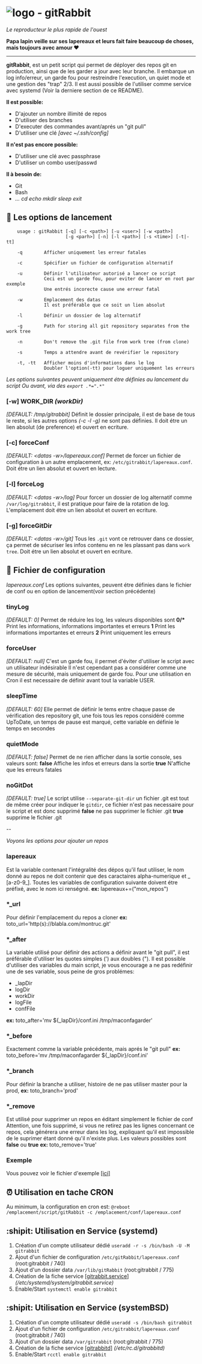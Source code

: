 # ![logo](https://git.iglou.eu/Laboratory/gitRabbit/raw/branch/master/gitRabbit.png) *-* gitRabbit
*Le reproducteur le plus rapide de l'ouest*

**Papa lapin veille sur ses lapereaux et leurs fait faire beaucoup de choses, mais toujours avec amour :heart:**

---
**gitRabbit**, est un petit script qui permet de déployer des repos git en production, ainsi que de les garder a jour avec leur branche.
Il embarque un log info/erreur, un garde fou pour restreindre l'execution, un quiet mode et une gestion des "trap" 2/3.
Il est aussi possible de l'utiliser comme service avec systemd (Voir la derniere section de ce README).

**Il est possible:**
* D'ajouter un nombre illimité de repos
* D'utiliser des branches
* D'executer des commandes avant/aprés un "git pull"
* D'utiliser une clé *[avec ~/.ssh/config]*

**Il n'est pas encore possible:**
* D'utiliser une clé avec passphrase
* D'utiliser un combo user/passwd

**Il à besoin de:**
* Git
* Bash
* *... cd echo mkdir sleep exit*

## :rocket: Les options de lancement
```
    usage : gitRabbit [-q] [-c <path>] [-u <user>] [-w <path>]
                      [-g <parh>] [-n] [-l <path>] [-s <time>] [-t|-tt]

    -q        Afficher uniquement les erreur fatales

    -c        Spécifier un fichier de configuration alternatif

    -u        Définir l'utilisateur autorisé a lancer ce script
              Ceci est un garde fou, pour eviter de lancer en root par exemple
              Une entrés incorecte cause une erreur fatal

    -w        Emplacement des datas
              Il est préférable que ce soit un lien absolut

    -l        Définir un dossier de log alternatif

    -g        Path for storing all git repository separates from the work tree

    -n        Don't remove the .git file from work tree (from clone)

    -s        Temps a attendre avant de revérifier le repository

    -t, -tt   Afficher moins d'informations dans le log
              Doubler l'option(-tt) pour loguer uniquement les erreurs
```
*Les options suivantes peuvent uniquement étre définies au lancement du script*
*Ou avant, via des `export .*=".*"`*

### [-w] WORK_DIR *(workDir)*
*[DEFAULT: /tmp/gitrabbit]*
Définit le dossier principale, il est de base de tous le reste,
si les autres options *(-c -l -g)* ne sont pas définies.
Il doit étre un lien absolut (de preference) et ouvert en ecriture.

### [-c] forceConf
*[DEFAULT: \<datas -w>/lapereaux.conf]*
Permet de forcer un fichier de configuration à un autre emplacement,
ex: `/etc/gitrabbit/lapereaux.conf`.
Doit étre un lien absolut et ouvert en lecture.

### [-l] forceLog
*[DEFAULT: \<datas -w>/log]*
Pour forcer un dossier de log alternatif comme `/var/log/gitrabbit`,
il est pratique pour faire de la rotation de log.
L'emplacement doit étre un lien absolut et ouvert en ecriture.

### [-g] forceGitDir
*[DEFAULT: \<datas -w>/git]*
Tous les `.git` vont ce retrouver dans ce dossier,
ça permet de sécuriser les infos contenu en ne les plassant pas dans `work tree`.
Doit étre un lien absolut et ouvert en ecriture.

## :pencil: Fichier de configuration
*lapereaux.conf*
Les options suivantes, peuvent étre définies dans le fichier de conf ou en option de lancement(voir section précédente)

### tinyLog
*[DEFAULT: 0]*
Permet de réduire les log, les valeurs disponibles sont
**0/\*** Print les informations, informations importantes et erreurs
**1** Print les informations importantes et erreurs
**2** Print uniquement les erreurs

### forceUser
*[DEFAULT: null]*
C'est un garde fou, il permet d'éviter d'utiliser le script avec un utilisateur indésirable
Il n'est cependant pas a considérer comme une mesure de sécurité, mais uniquement de garde fou.
Pour une utilisation en Cron il est necessaire de définir avant tout la variable USER.

### sleepTime
*[DEFAULT: 60]*
Elle permet de définir le tems entre chaque passe de vérification des repository git,
une fois tous les repos considéré comme UpToDate, un temps de pause est marqué,
cette variable en définie le temps en secondes

### quietMode
*[DEFAULT: false]*
Permet de ne rien afficher dans la sortie console, ses valeurs sont:
**false** Affiche les infos et erreurs dans la sortie
**true** N'affiche que les erreurs fatales

### noGitDot
*[DEFAULT: true]*
Le script utilise `--separate-git-dir` un fichier .git est tout de même créer pour indiquer le `gitdir`,
ce fichier n'est pas necessaire pour le script et est donc supprimé
**false** ne pas supprimer le fichier .git
**true** supprime le fichier .git

--

*Voyons les options pour ajouter un repos*

### lapereaux
Est la variable contenant l'intégralité des dépos qu'il faut utiliser,
le nom donné au repos ne doit contenir que des caractaires alpha-numerique et _ [a-z0-9\_].
Toutes les variables de configuration suivante doivent étre préfixé, avec le nom ici renségné.
**ex:** lapereaux+=("mon_repos")

### \*_url
Pour définir l'emplacement du repos a cloner
**ex:** toto_url='http(s)://blabla.com/montruc.git'

### \*_after
La variable utilisé pour définir des actions a définir avant le "git pull",
il est préférable d'utiliser les quotes simples (') aux doubles (").
Il est possible d'utiliser des variables du main script, je vous encourage
a ne pas redéfinir une de ses variable, sous peine de gros problémes:
- \_lapDir
- logDir
- workDir
- logFile
- confFile

**ex:** toto_after='mv ${\_lapDir}/conf.ini /tmp/maconfagarder'

### \*_before
Exactement comme la variable précédente, mais aprés le "git pull"
**ex:** toto_before='mv /tmp/maconfagarder ${\_lapDir}/conf.ini'

### \*_branch
Pour définir la branche a utiliser, histoire de ne pas utiliser master pour la prod,
**ex:** toto_branch='prod'

### \*_remove
Est utilisé pour supprimer un repos en éditant simplement le fichier de conf
Attention, une fois supprimé, si vous ne retirez pas les lignes concernant ce
repos, cela générera une erreur dans les log, expliquant qu'il est impossible
de le suprimer étant donné qu'il n'existe plus.
Les valeurs possibles sont **false** ou **true**
**ex:** toto_remove='true'

### Exemple
Vous pouvez voir le fichier d'exemple [[ici]](https://git.iglou.eu/Laboratory/gitRabbit/src/branch/master/lapereaux.conf.sample)

## :alarm_clock: Utilisation en tache CRON
Au minimum, la configuration en cron est:
`@reboot /emplacement/script/gitRabbit -c /emplacement/conf/lapereaux.conf`

## :shipit: Utilisation en Service (systemd)

1. Création d'un compte utilisateur dédié `useradd -r -s /bin/bash -U -M gitrabbit`
2. Ajout d'un fichier de configuration `/etc/gitRabbit/lapereaux.conf` (root:gitrabbit / 740)
3. Ajout d'un dossier data `/var/lib/gitRabbit` (root:gitrabbit / 775)
4. Création de la fiche service [[gitrabbit.service]](https://git.iglou.eu/Laboratory/gitRabbit/raw/branch/master/gitrabbit.service) *(/etc/systemd/system/gitrabbit.service)*
5. Enable/Start `systemctl enable gitrabbit`

## :shipit: Utilisation en Service (systemBSD)

1. Création d'un compte utilisateur dédié `useradd -s /bin/bash gitrabbit`
2. Ajout d'un fichier de configuration `/etc/gitrabbit/lapereaux.conf` (root:gitrabbit / 740)
3. Ajout d'un dossier data `/var/gitrabbit` (root:gitrabbit / 775)
4. Création de la fiche service [[gitrabbitd]](https://git.iglou.eu/Laboratory/gitRabbit/raw/branch/master/gitrabbitd) *(/etc/rc.d/gitrabbitd)*
5. Enable/Start `rcctl enable gitrabbit`
